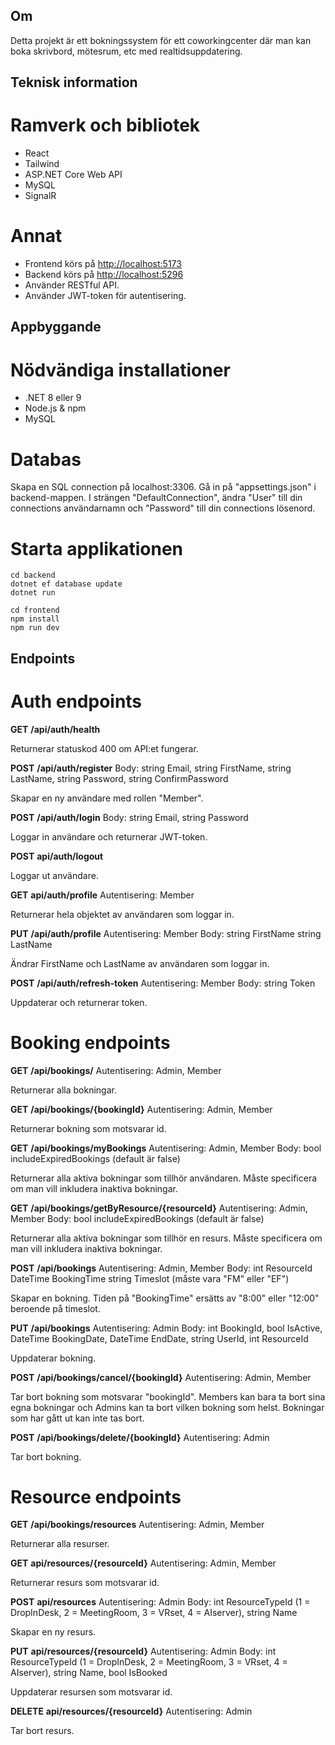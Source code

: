 ## Om
Detta projekt är ett bokningssystem för ett coworkingcenter där man kan boka skrivbord, mötesrum, etc med realtidsuppdatering.

## Teknisk information
# Ramverk och bibliotek
- React
- Tailwind
- ASP.NET Core Web API
- MySQL
- SignalR 

# Annat
- Frontend körs på [http://localhost:5173](http://localhost:5173)
- Backend körs på [http://localhost:5296](http://localhost:5296)
- Använder RESTful API.
- Använder JWT-token för autentisering.

## Appbyggande
# Nödvändiga installationer
- .NET 8 eller 9
- Node.js & npm
- MySQL

# Databas
Skapa en SQL connection på localhost:3306.
Gå in på "appsettings.json" i backend-mappen.
I strängen "DefaultConnection", ändra "User" till din connections användarnamn och "Password" till din connections lösenord.

# Starta applikationen
```
cd backend
dotnet ef database update
dotnet run
```

```
cd frontend
npm install
npm run dev
```

## Endpoints
# Auth endpoints

**GET**
**/api/auth/health**

Returnerar statuskod 400 om API:et fungerar.

**POST**
**/api/auth/register**
Body:
string Email,
string FirstName,
string LastName,
string Password,
string ConfirmPassword

Skapar en ny användare med rollen "Member".

**POST**
**/api/auth/login**
Body:
string Email,
string Password

Loggar in användare och returnerar JWT-token.

**POST**
**api/auth/logout**

Loggar ut användare.

**GET**
**api/auth/profile**
Autentisering: Member

Returnerar hela objektet av användaren som loggar in.

**PUT**
**/api/auth/profile**
Autentisering: Member
Body:
string FirstName
string LastName

Ändrar FirstName och LastName av användaren som loggar in.

**POST**
**/api/auth/refresh-token**
Autentisering: Member
Body:
string Token

Uppdaterar och returnerar token.


# Booking endpoints

**GET**
**/api/bookings/**
Autentisering: Admin, Member

Returnerar alla bokningar.

**GET**
**/api/bookings/{bookingId}**
Autentisering: Admin, Member

Returnerar bokning som motsvarar id.

**GET**
**/api/bookings/myBookings**
Autentisering: Admin, Member
Body:
bool includeExpiredBookings (default är false)

Returnerar alla aktiva bokningar som tillhör användaren. Måste specificera om man vill inkludera inaktiva bokningar.

**GET**
**/api/bookings/getByResource/{resourceId}**
Autentisering: Admin, Member
Body:
bool includeExpiredBookings (default är false)

Returnerar alla aktiva bokningar som tillhör en resurs. Måste specificera om man vill inkludera inaktiva bokningar.

**POST**
**/api/bookings**
Autentisering: Admin, Member
Body:
int ResourceId
DateTime BookingTime
string Timeslot (måste vara "FM" eller "EF")

Skapar en bokning. Tiden på "BookingTime" ersätts av "8:00" eller "12:00" beroende på timeslot.

**PUT**
**/api/bookings**
Autentisering: Admin
Body:
int BookingId,
bool IsActive,
DateTime BookingDate,
DateTime EndDate,
string UserId,
int ResourceId

Uppdaterar bokning.

**POST**
**/api/bookings/cancel/{bookingId}**
Autentisering: Admin, Member

Tar bort bokning som motsvarar "bookingId".
Members kan bara ta bort sina egna bokningar och Admins kan ta bort vilken bokning som helst.
Bokningar som har gått ut kan inte tas bort.

**POST**
**/api/bookings/delete/{bookingId}**
Autentisering: Admin

Tar bort bokning.


# Resource endpoints

**GET**
**/api/bookings/resources**
Autentisering: Admin, Member

Returnerar alla resurser.

**GET**
**api/resources/{resourceId}**
Autentisering: Admin, Member

Returnerar resurs som motsvarar id.

**POST**
**api/resources**
Autentisering: Admin
Body:
int ResourceTypeId (1 = DropInDesk, 2 = MeetingRoom, 3 = VRset, 4 = AIserver),
string Name

Skapar en ny resurs.

**PUT**
**api/resources/{resourceId}**
Autentisering: Admin
Body:
int ResourceTypeId (1 = DropInDesk, 2 = MeetingRoom, 3 = VRset, 4 = AIserver),
string Name,
bool IsBooked

Uppdaterar resursen som motsvarar id.

**DELETE**
**api/resources/{resourceId}**
Autentisering: Admin

Tar bort resurs.
